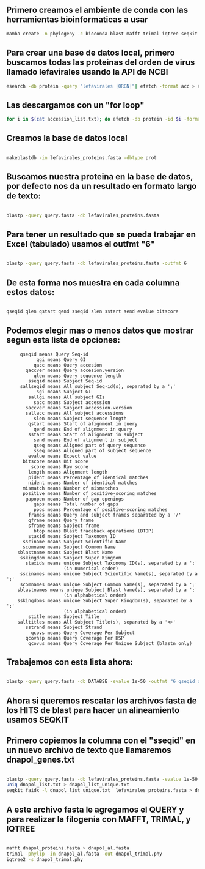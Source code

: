 
## Primero creamos el ambiente de conda con las herramientas bioinformaticas a usar
```bash
mamba create -n phylogeny -c bioconda blast mafft trimal iqtree seqkit
```
## Para crear una base de datos local, primero buscamos todas las proteinas del orden de virus llamado lefavirales usando la API de NCBI
```bash
esearch -db protein -query "lefavirales [ORGN]"| efetch -format acc > accession_list.txt
```
## Las descargamos con un "for loop"
```bash
for i in $(cat accession_list.txt); do efetch -db protein -id $i -format fasta >> lefavirales_proteins.fasta;done
```

## Creamos la base de datos local
```bash

makeblastdb -in lefavirales_proteins.fasta -dbtype prot
```

## Buscamos nuestra proteina en la base de datos, por defecto nos da un resultado en formato largo de texto:
```bash

blastp -query query.fasta -db lefavirales_proteins.fasta
```
## 


## Para tener un resultado que se pueda trabajar en Excel (tabulado) usamos el outfmt "6"
```bash

blastp -query query.fasta -db lefavirales_proteins.fasta -outfmt 6 
```

## De esta forma nos muestra en cada columna estos datos:

```bash

qseqid qlen qstart qend sseqid slen sstart send evalue bitscore
```

## Podemos elegir mas o menos datos que mostrar segun esta lista de opciones:
         qseqid means Query Seq-id
               qgi means Query GI
              qacc means Query accesion
           qaccver means Query accesion.version
              qlen means Query sequence length
            sseqid means Subject Seq-id
         sallseqid means All subject Seq-id(s), separated by a ';'
               sgi means Subject GI
            sallgi means All subject GIs
              sacc means Subject accession
           saccver means Subject accession.version
           sallacc means All subject accessions
              slen means Subject sequence length
            qstart means Start of alignment in query
              qend means End of alignment in query
            sstart means Start of alignment in subject
              send means End of alignment in subject
              qseq means Aligned part of query sequence
              sseq means Aligned part of subject sequence
            evalue means Expect value
          bitscore means Bit score
             score means Raw score
            length means Alignment length
            pident means Percentage of identical matches
            nident means Number of identical matches
          mismatch means Number of mismatches
          positive means Number of positive-scoring matches
           gapopen means Number of gap openings
              gaps means Total number of gaps
              ppos means Percentage of positive-scoring matches
            frames means Query and subject frames separated by a '/'
            qframe means Query frame
            sframe means Subject frame
              btop means Blast traceback operations (BTOP)
            staxid means Subject Taxonomy ID
          ssciname means Subject Scientific Name
          scomname means Subject Common Name
        sblastname means Subject Blast Name
         sskingdom means Subject Super Kingdom
           staxids means unique Subject Taxonomy ID(s), separated by a ';'
                         (in numerical order)
         sscinames means unique Subject Scientific Name(s), separated by a ';'
         scomnames means unique Subject Common Name(s), separated by a ';'
        sblastnames means unique Subject Blast Name(s), separated by a ';'
                         (in alphabetical order)
        sskingdoms means unique Subject Super Kingdom(s), separated by a ';'
                         (in alphabetical order)
            stitle means Subject Title
        salltitles means All Subject Title(s), separated by a '<>'
           sstrand means Subject Strand
             qcovs means Query Coverage Per Subject
           qcovhsp means Query Coverage Per HSP
            qcovus means Query Coverage Per Unique Subject (blastn only)



## Trabajemos con esta lista ahora:
```bash

blastp -query query.fasta -db DATABSE -evalue 1e-50 -outfmt "6 qseqid qlen qstart qend sseqid slen sstart send evalue bitscore pident stitle"
```

## Ahora si queremos rescatar los archivos fasta de los HITS de blast para hacer un alineamiento usamos SEQKIT
## Primero copiemos la columna con el "sseqid" en un nuevo archivo de texto que llamaremos dnapol_genes.txt
```bash

blastp -query query.fasta -db lefavirales_proteins.fasta -evalue 1e-50 -outfmt "6 qseqid qlen qstart qend sseqid slen sstart send evalue bitscore pident stitle"| awk '{print $5}' > dnapol_list.txt
uniq dnapol_list.txt > dnapol_list_unique.txt
seqkit faidx -l dnapol_list_unique.txt  lefavirales_proteins.fasta > dnapol_proteins.fasta
```

## A este archivo fasta le agregamos el QUERY y para realizar la filogenia con MAFFT, TRIMAL, y IQTREE
```bash

mafft dnapol_proteins.fasta > dnapol_al.fasta
trimal -phylip -in dnapol_al.fasta -out dnapol_trimal.phy
iqtree2 -s dnapol_trimal.phy
```
